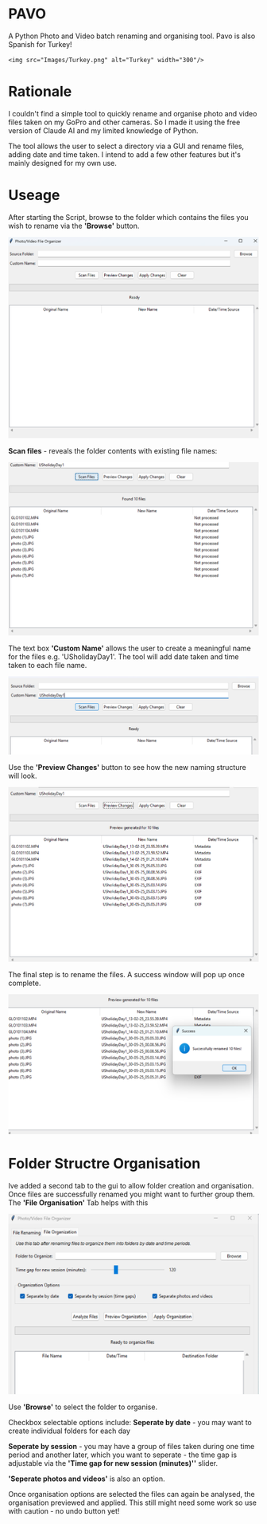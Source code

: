 # PAVO

A Python Photo and Video batch renaming and organising tool. Pavo is also Spanish for Turkey!

```
<img src="Images/Turkey.png" alt="Turkey" width="300"/>
```

# Rationale
I couldn't find a simple tool to quickly rename and organise photo and video files taken on my GoPro and other cameras. So I made it using the free version of Claude AI and my limited knowledge of Python.

The tool allows the user to select a directory via a GUI and rename files, adding date and time taken. I intend to add a few other features but it's mainly designed for my own use.

# Useage

After starting the Script, browse to the folder which contains the files you wish to rename via the **'Browse'** button.

![Main Window](Images/MainWindow.png)

**Scan files** - reveals the folder contents with existing file names:

![Scan Files](Images/ScanFiles.png)

The text box **'Custom Name'** allows the user to create a meaningful name for the files e.g. 'USholidayDay1'.
The tool will add date taken and time taken to each file name.

![Custom Name](Images/CustomName.png)

Use the **'Preview Changes'** button to see how the new naming structure will look.

![Preview Changes](Images/PreviewChanges.png)

The final step is to rename the files. A success window will pop up once complete.

![Success!](Images/Success.png "Success!")

# Folder Structre Organisation
Ive added a second tab to the gui to allow folder creation and organisation. Once files are successfully renamed you might want to further group them. The **'File Organisation'** Tab helps with this

![Folder Organisation](Images/FloderOrganisation.png)

Use **'Browse'** to select the folder to organise. 

Checkbox selectable options include:
**Seperate by date** - you may want to create individual folders for each day

**Seperate by session** - you may have a group of files taken during one time period and another later, which you want to seperate - the time gap is adjustable via the **'Time gap for new session (minutes)''** slider.

**'Seperate photos and videos'** is also an option.

Once organisation options are selected the files can again be analysed, the organisation previewed and applied. This still might need some work so use with caution - no undo button yet!